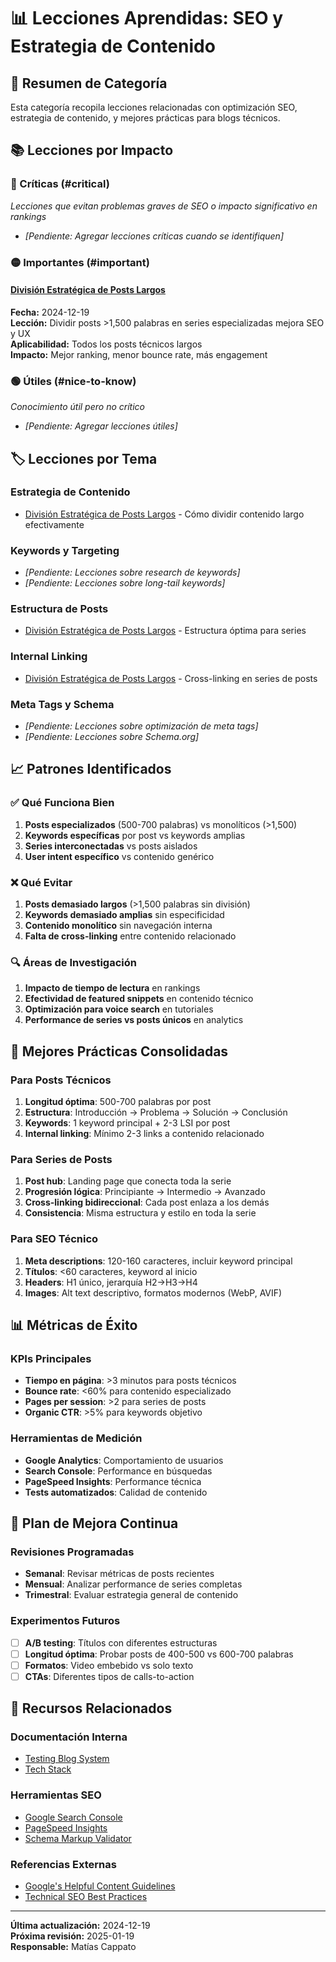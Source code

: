 # 📊 Lecciones Aprendidas: SEO y Estrategia de Contenido

## 🎯 Resumen de Categoría

Esta categoría recopila lecciones relacionadas con optimización SEO, estrategia de contenido, y mejores prácticas para blogs técnicos.

## 📚 Lecciones por Impacto

### 🔴 Críticas (#critical)
*Lecciones que evitan problemas graves de SEO o impacto significativo en rankings*

- *[Pendiente: Agregar lecciones críticas cuando se identifiquen]*

### 🟡 Importantes (#important)

#### [División Estratégica de Posts Largos](../2024/Q4/blog-post-division-strategy.md)
**Fecha:** 2024-12-19  
**Lección:** Dividir posts >1,500 palabras en series especializadas mejora SEO y UX  
**Aplicabilidad:** Todos los posts técnicos largos  
**Impacto:** Mejor ranking, menor bounce rate, más engagement

### 🟢 Útiles (#nice-to-know)
*Conocimiento útil pero no crítico*

- *[Pendiente: Agregar lecciones útiles]*

## 🏷️ Lecciones por Tema

### Estrategia de Contenido
- [División Estratégica de Posts Largos](../2024/Q4/blog-post-division-strategy.md) - Cómo dividir contenido largo efectivamente

### Keywords y Targeting
- *[Pendiente: Lecciones sobre research de keywords]*
- *[Pendiente: Lecciones sobre long-tail keywords]*

### Estructura de Posts
- [División Estratégica de Posts Largos](../2024/Q4/blog-post-division-strategy.md) - Estructura óptima para series

### Internal Linking
- [División Estratégica de Posts Largos](../2024/Q4/blog-post-division-strategy.md) - Cross-linking en series de posts

### Meta Tags y Schema
- *[Pendiente: Lecciones sobre optimización de meta tags]*
- *[Pendiente: Lecciones sobre Schema.org]*

## 📈 Patrones Identificados

### ✅ Qué Funciona Bien
1. **Posts especializados** (500-700 palabras) vs monolíticos (>1,500)
2. **Keywords específicas** por post vs keywords amplias
3. **Series interconectadas** vs posts aislados
4. **User intent específico** vs contenido genérico

### ❌ Qué Evitar
1. **Posts demasiado largos** (>1,500 palabras sin división)
2. **Keywords demasiado amplias** sin especificidad
3. **Contenido monolítico** sin navegación interna
4. **Falta de cross-linking** entre contenido relacionado

### 🔍 Áreas de Investigación
1. **Impacto de tiempo de lectura** en rankings
2. **Efectividad de featured snippets** en contenido técnico
3. **Optimización para voice search** en tutoriales
4. **Performance de series vs posts únicos** en analytics

## 🎯 Mejores Prácticas Consolidadas

### Para Posts Técnicos
1. **Longitud óptima**: 500-700 palabras por post
2. **Estructura**: Introducción → Problema → Solución → Conclusión
3. **Keywords**: 1 keyword principal + 2-3 LSI por post
4. **Internal linking**: Mínimo 2-3 links a contenido relacionado

### Para Series de Posts
1. **Post hub**: Landing page que conecta toda la serie
2. **Progresión lógica**: Principiante → Intermedio → Avanzado
3. **Cross-linking bidireccional**: Cada post enlaza a los demás
4. **Consistencia**: Misma estructura y estilo en toda la serie

### Para SEO Técnico
1. **Meta descriptions**: 120-160 caracteres, incluir keyword principal
2. **Títulos**: <60 caracteres, keyword al inicio
3. **Headers**: H1 único, jerarquía H2→H3→H4
4. **Images**: Alt text descriptivo, formatos modernos (WebP, AVIF)

## 📊 Métricas de Éxito

### KPIs Principales
- **Tiempo en página**: >3 minutos para posts técnicos
- **Bounce rate**: <60% para contenido especializado
- **Pages per session**: >2 para series de posts
- **Organic CTR**: >5% para keywords objetivo

### Herramientas de Medición
- **Google Analytics**: Comportamiento de usuarios
- **Search Console**: Performance en búsquedas
- **PageSpeed Insights**: Performance técnica
- **Tests automatizados**: Calidad de contenido

## 🔄 Plan de Mejora Continua

### Revisiones Programadas
- **Semanal**: Revisar métricas de posts recientes
- **Mensual**: Analizar performance de series completas
- **Trimestral**: Evaluar estrategia general de contenido

### Experimentos Futuros
- [ ] **A/B testing**: Títulos con diferentes estructuras
- [ ] **Longitud óptima**: Probar posts de 400-500 vs 600-700 palabras
- [ ] **Formatos**: Video embebido vs solo texto
- [ ] **CTAs**: Diferentes tipos de calls-to-action

## 🔗 Recursos Relacionados

### Documentación Interna
- [Testing Blog System](../../TESTING-BLOG.md)
- [Tech Stack](../../tech-stack.md)

### Herramientas SEO
- [Google Search Console](https://search.google.com/search-console)
- [PageSpeed Insights](https://pagespeed.web.dev/)
- [Schema Markup Validator](https://validator.schema.org/)

### Referencias Externas
- [Google's Helpful Content Guidelines](https://developers.google.com/search/docs/fundamentals/creating-helpful-content)
- [Technical SEO Best Practices](https://developers.google.com/search/docs/fundamentals)

---

**Última actualización:** 2024-12-19  
**Próxima revisión:** 2025-01-19  
**Responsable:** Matías Cappato
